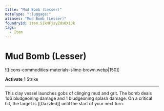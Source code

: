 ```yaml
---
title: "Mud Bomb (Lesser)"
noteType: ":luggage:"
aliases: "Mud Bomb (Lesser)"
foundryId: Item.5ikMFjsyZdsOX1Jk
tags:
  - Item
---
```


# Mud Bomb (Lesser)
![[icons-commodities-materials-slime-brown.webp|150]]

**Activate** 1 Strike

* * *

This clay vessel launches gobs of clinging mud and grit. The bomb deals 1d6 bludgeoning damage and 1 bludgeoning splash damage. On a critical hit, the target is [[Dazzled]] until the start of your next turn.
